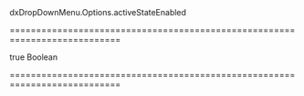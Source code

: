 <!--id-->dxDropDownMenu.Options.activeStateEnabled<!--/id-->
===========================================================================
<!--default-->true<!--/default-->
<!--type-->Boolean<!--/type-->
===========================================================================

